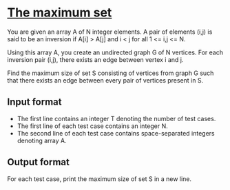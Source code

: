# [The maximum set][link]

You are given an array A of N integer elements. A pair of elements (i,j) is said to be an inversion if A[i] > A[j] and i < j for all 1 <= i,j <= N.

Using this array A, you create an undirected graph G of N vertices. For each inversion pair (i,j), there exists an edge between vertex i and j.

Find the maximum size of set S consisting of vertices from graph G such that there exists an edge between every pair of vertices present in S.

## Input format

- The first line contains an integer T denoting the number of test cases.
- The first line of each test case contains an integer N.
- The second line of each test case contains space-separated integers denoting array A.

## Output format

For each test case, print the maximum size of set S in a new line.

[link]: https://www.hackerearth.com/practice/algorithms/dynamic-programming/introduction-to-dynamic-programming-1/practice-problems/algorithm/inverse-graph-4c5729e8/
